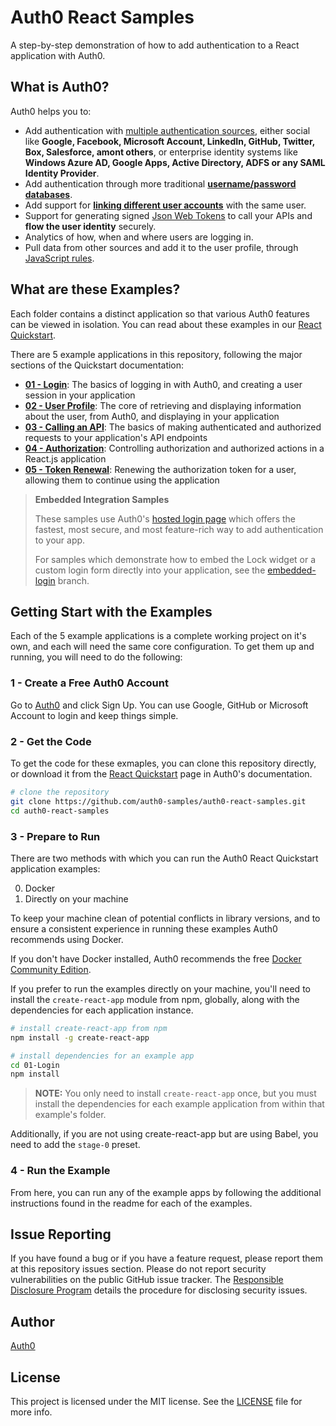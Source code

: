 # Auth0 React Samples

A step-by-step demonstration of how to add authentication to a React application with Auth0. 

## What is Auth0?

Auth0 helps you to:

* Add authentication with [multiple authentication sources](https://docs.auth0.com/identityproviders), either social like **Google, Facebook, Microsoft Account, LinkedIn, GitHub, Twitter, Box, Salesforce, amont others**, or enterprise identity systems like **Windows Azure AD, Google Apps, Active Directory, ADFS or any SAML Identity Provider**.
* Add authentication through more traditional **[username/password databases](https://docs.auth0.com/mysql-connection-tutorial)**.
* Add support for **[linking different user accounts](https://docs.auth0.com/link-accounts)** with the same user.
* Support for generating signed [Json Web Tokens](https://docs.auth0.com/jwt) to call your APIs and **flow the user identity** securely.
* Analytics of how, when and where users are logging in.
* Pull data from other sources and add it to the user profile, through [JavaScript rules](https://docs.auth0.com/rules).

## What are these Examples?

Each folder contains a distinct application so that various Auth0 features can be viewed in isolation. 
You can read about these examples in our [React Quickstart](https://auth0.com/docs/quickstart/spa/react).

There are 5 example applications in this repository, following the major sections of the Quickstart documentation:

* **[01 - Login](/01-Login)**: The basics of logging in with Auth0, and creating a user session in your application
* **[02 - User Profile](/02-User-Profile)**: The core of retrieving and displaying information about the user, from Auth0, and displaying in your application
* **[03 - Calling an API](/03-Calling-an-API)**: The basics of making authenticated and authorized requests to your application's API endpoints
* **[04 - Authorization](/04-Authorization)**: Controlling authorization and authorized actions in a React.js application
* **[05 - Token Renewal](/05-Token-Renewal)**: Renewing the authorization token for a user, allowing them to continue using the application

> **Embedded Integration Samples**
>
> These samples use Auth0's [hosted login page](https://auth0.com/docs/hosted-pages/login) which offers 
> the fastest, most secure, and most feature-rich way to add authentication to your app.
> 
> For samples which demonstrate how to embed the Lock widget or a custom login form directly into your 
> application, see the [embedded-login](https://github.com/auth0-samples/auth0-react-samples/tree/embedded-login) branch.

## Getting Start with the Examples

Each of the 5 example applications is a complete working project on it's own, and each will need the same
core configuration. To get them up and running, you will need to do the following:

### 1 - Create a Free Auth0 Account

Go to [Auth0](https://auth0.com/signup) and click Sign Up. You can use Google, GitHub or Microsoft Account to login and keep things simple.

### 2 - Get the Code

To get the code for these exmaples, you can clone this repository directly, or download it from 
the [React Quickstart](https://auth0.com/docs/quickstart/spa/react) page in Auth0's documentation. 

```bash
# clone the repository
git clone https://github.com/auth0-samples/auth0-react-samples.git
cd auth0-react-samples
```

### 3 - Prepare to Run

There are two methods with which you can run the Auth0 React Quickstart application examples:

0. Docker
1. Directly on your machine

To keep your machine clean of potential conflicts in library versions, and to ensure a consistent experience
in running these examples Auth0 recommends using Docker.

If you don't have Docker installed, Auth0 recommends the free [Docker Community Edition](https://www.docker.com/community-edition).

If you prefer to run the examples directly on your machine, you'll need to install the `create-react-app` module from npm, globally,
along with the dependencies for each application instance.

```bash
# install create-react-app from npm
npm install -g create-react-app

# install dependencies for an example app
cd 01-Login
npm install
```

> **NOTE:** You only need to install `create-react-app` once, but you must install the dependencies for each example application
> from within that example's folder.

Additionally, if you are not using create-react-app but are using Babel, you need to add the `stage-0` preset.

### 4 - Run the Example

From here, you can run any of the example apps by following the additional instructions found in the readme for each of the examples.

## Issue Reporting

If you have found a bug or if you have a feature request, please report them at this repository issues section. Please do not report security vulnerabilities on the public GitHub issue tracker. The [Responsible Disclosure Program](https://auth0.com/whitehat) details the procedure for disclosing security issues.

## Author

[Auth0](auth0.com)

## License

This project is licensed under the MIT license. See the [LICENSE](LICENSE.txt) file for more info.
